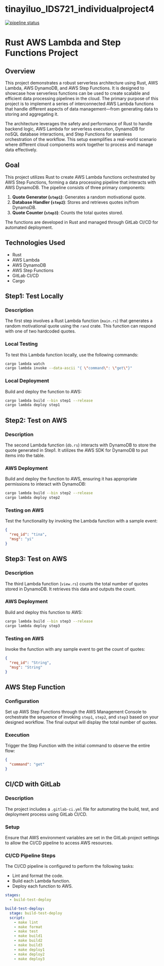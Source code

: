 # tinayiluo_IDS721_individualproject4

[![pipeline status](https://gitlab.com/ly178/tinayiluo_ids721_individualproject4/badges/main/pipeline.svg)](https://gitlab.com/ly178/tinayiluo_ids721_individualproject4/-/commits/main)

# Rust AWS Lambda and Step Functions Project

## Overview

This project demonstrates a robust serverless architecture using Rust, AWS Lambda, AWS DynamoDB, and AWS Step Functions. It is designed to showcase how serverless functions can be used to create scalable and efficient data processing pipelines in the cloud. The primary purpose of this project is to implement a series of interconnected AWS Lambda functions that handle different aspects of data management—from generating data to storing and aggregating it.

The architecture leverages the safety and performance of Rust to handle backend logic, AWS Lambda for serverless execution, DynamoDB for noSQL database interactions, and Step Functions for seamless orchestration of the workflow. This setup exemplifies a real-world scenario where different cloud components work together to process and manage data effectively.

## Goal

This project utilizes Rust to create AWS Lambda functions orchestrated by AWS Step Functions, forming a data processing pipeline that interacts with AWS DynamoDB. The pipeline consists of three primary components:

1. **Quote Generator (`step1`)**: Generates a random motivational quote.
2. **Database Handler (`step2`)**: Stores and retrieves quotes in/from DynamoDB.
3. **Quote Counter (`step3`)**: Counts the total quotes stored.

The functions are developed in Rust and managed through GitLab CI/CD for automated deployment.

## Technologies Used

- Rust
- AWS Lambda
- AWS DynamoDB
- AWS Step Functions
- GitLab CI/CD
- Cargo

## Step1: Test Locally

### Description
The first step involves a Rust Lambda function (`main.rs`) that generates a random motivational quote using the `rand` crate. This function can respond with one of two hardcoded quotes.

### Local Testing
To test this Lambda function locally, use the following commands:

```bash
cargo lambda watch
cargo lambda invoke --data-ascii "{ \"command\": \"get\"}"
```

### Local Deployment
Build and deploy the function to AWS:

```bash
cargo lambda build --bin step1 --release
cargo lambda deploy step1
```

## Step2: Test on AWS

### Description
The second Lambda function (`db.rs`) interacts with DynamoDB to store the quote generated in Step1. It utilizes the AWS SDK for DynamoDB to put items into the table.

### AWS Deployment
Build and deploy the function to AWS, ensuring it has appropriate permissions to interact with DynamoDB:

```bash
cargo lambda build --bin step2 --release
cargo lambda deploy step2
```

### Testing on AWS
Test the functionality by invoking the Lambda function with a sample event:

```json
{
  "req_id": "tina",
  "msg": "yi"
}
```

## Step3: Test on AWS

### Description
The third Lambda function (`view.rs`) counts the total number of quotes stored in DynamoDB. It retrieves this data and outputs the count.

### AWS Deployment
Build and deploy this function to AWS:

```bash
cargo lambda build --bin step3 --release
cargo lambda deploy step3
```

### Testing on AWS
Invoke the function with any sample event to get the count of quotes:

```json
{
  "req_id": "String",
  "msg": "String"
}
```

## AWS Step Function

### Configuration
Set up AWS Step Functions through the AWS Management Console to orchestrate the sequence of invoking `step1`, `step2`, and `step3` based on your designed workflow. The final output will display the total number of quotes.

### Execution
Trigger the Step Function with the initial command to observe the entire flow:

```json
{
  "command": "get"
}
```

## CI/CD with GitLab

### Description
The project includes a `.gitlab-ci.yml` file for automating the build, test, and deployment process using GitLab CI/CD.

### Setup
Ensure that AWS environment variables are set in the GitLab project settings to allow the CI/CD pipeline to access AWS resources.

### CI/CD Pipeline Steps
The CI/CD pipeline is configured to perform the following tasks:
- Lint and format the code.
- Build each Lambda function.
- Deploy each function to AWS.

```yaml
stages:
  - build-test-deploy

build-test-deploy:
  stage: build-test-deploy
  script:
    - make lint 
    - make format 
    - make test 
    - make build1
    - make build2
    - make build3
    - make deploy1
    - make deploy2
    - make deploy3
```